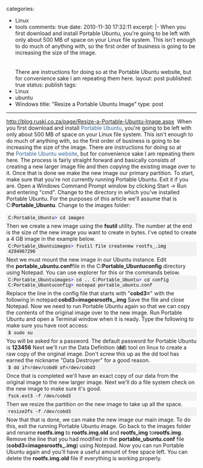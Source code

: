 categories: 
  - Linux
  - tools
comments: true
date: 2010-11-30 17:32:11
excerpt: |-
    When you first download and install Portable Ubuntu, you're going to be left with only about 500 MB of space on your Linux file system. This isn't enough to do much of anything with, so the first order of business is going to be increasing the size of the image.
    <br /><br /><br />There are instructions for doing so at the Portable Ubuntu website, but for convenience sake I am repeating them here.
layout: post
published: true
status: publish
tags: 
  - Linux
  - ubuntu
  - Windows
title: "Resize a Portable Ubuntu Image"
type: post
---
<a href="http://blog.ruski.co.za/page/Resize-a-Portable-Ubuntu-Image.aspx">http://blog.ruski.co.za/page/Resize-a-Portable-Ubuntu-Image.aspx</a>
 When you first download and install <a style="text-decoration: none; color: #336699; border: 0px initial initial;" href="http://portableubuntu.sourceforge.net/" target="_blank">Portable Ubuntu</a>, you're going to be left with only about 500 MB of space on your Linux file system. This isn't enough to do much of anything with, so the first order of business is going to be increasing the size of the image.
There are instructions for doing so at the <a style="text-decoration: none; color: #336699; border: 0px initial initial;" href="http://portableubuntu.sourceforge.net/index.php?section=documentation" target="_blank">Portable Ubuntu website</a>, but for convenience sake I am repeating them here.
The process is fairly straight forward and basically consists of creating a new larger image file and then copying the existing image over to it. Once that is done we make the new image our primary partition.
To start, make sure that you're not currently running Portable Ubuntu. Exit it if you are.
Open a Windows Command Prompt window by clicking Start -> Run and entering "cmd".
Change to the directory in which you've installed Portable Ubuntu. For the purposes of this article we'll assume that is C<strong>:Portable_Ubuntu</strong>.
Change to the images folder:
<div class="code" style="font-size: 12px; color: black; font-family: Consolas, 'Courier New', Courier, monospace; background-color: #f1f1f1; line-height: normal; padding: 5px;">C:Portable_Ubuntu<span class="kwrd" style="color: #0000ff;">></span> cd images</div>
Then we create a new image using the <strong>fsutil</strong> utility. The number at the end is the size of the new image you want to create in bytes. I've opted to create a 4 GB image in the example below.
<div class="code" style="font-size: 12px; color: black; font-family: Consolas, 'Courier New', Courier, monospace; background-color: #f1f1f1; line-height: normal; padding: 5px;">C:Portable_Ubuntuimages<span class="kwrd" style="color: #0000ff;">></span> fsutil file createnew rootfs_.img 4294967296</div>
Next we must mount the new image in our Ubuntu instance. Edit the <strong>portable_ubuntu.conf</strong>file in the C<strong>:Portable_Ubuntuconfig</strong> directory using Notepad. You can use explorer for this or the commands below.
<div class="code" style="font-size: 12px; color: black; font-family: Consolas, 'Courier New', Courier, monospace; background-color: #f1f1f1; line-height: normal; padding: 5px;">C:Portable_Ubuntuimages<span class="kwrd" style="color: #0000ff;">></span> cd .. C:Portable_Ubuntu<span class="kwrd" style="color: #0000ff;">></span> cd config C:Portable_Ubuntuconfig<span class="kwrd" style="color: #0000ff;">></span> notepad portable_ubuntu.conf</div>
Replace the line in the config file that starts with "<strong>cobd3=</strong>" with the following in notepad:<strong>cobd3=imagesrootfs_.img</strong>
Save the file and close Notepad.
Now we need to run Portable Ubuntu again so that we can copy the contents of the original image over to the new image.
Run Portable Ubuntu and open a Terminal window when it is ready.
Type the following to make sure you have root access:
<div class="code" style="font-size: 12px; color: black; font-family: Consolas, 'Courier New', Courier, monospace; background-color: #f1f1f1; line-height: normal; padding: 5px;">$ sudo su</div>
You will be asked for a password. The default password for Portable Ubuntu is <strong>123456</strong>
Next we'll run the Data Definition (<strong>dd</strong>) tool on linux to create a raw copy of the original image. Don't screw this up as the dd tool has earned the nickname "Data Destroyer" for a good reason.
<div class="code" style="font-size: 12px; color: black; font-family: Consolas, 'Courier New', Courier, monospace; background-color: #f1f1f1; line-height: normal; padding: 5px;">$ dd if=/dev/cobd0 of=/dev/cobd3</div>
Once that is completed we'll have an exact copy of our data from the original image to the new larger image.
Next we'll do a file system check on the new image to make sure it's good.
<div class="code" style="font-size: 12px; color: black; font-family: Consolas, 'Courier New', Courier, monospace; background-color: #f1f1f1; line-height: normal; padding: 5px;">fsck.ext3 -f /dev/cobd3</div>
Then we resize the partition on the new image to take up all the space.
<div class="code" style="font-size: 12px; color: black; font-family: Consolas, 'Courier New', Courier, monospace; background-color: #f1f1f1; line-height: normal; padding: 5px;">resize2fs -f /dev/cobd3</div>
Now that that is done, we can make the new image our main image. To do this, exit the running Portable Ubuntu image.
Go back to the images folder and rename <strong>rootfs.img</strong> to <strong>rootfs.img.old</strong> and <strong>rootfs_img</strong> to<strong>rootfs.img</strong>.
Remove the line that you had modified in the <strong>portable_ubuntu.conf</strong> file (<strong>cobd3=imagesrootfs_.img</strong>) using Notepad.
Now you can run Portable Ubuntu again and you'll have a useful amount of free space left. You can delete the <strong>rootfs.img.old</strong> file if everything is working properly.
